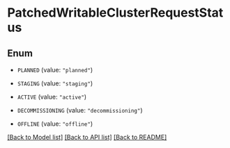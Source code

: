 # PatchedWritableClusterRequestStatus

## Enum


* `PLANNED` (value: `"planned"`)

* `STAGING` (value: `"staging"`)

* `ACTIVE` (value: `"active"`)

* `DECOMMISSIONING` (value: `"decommissioning"`)

* `OFFLINE` (value: `"offline"`)


[[Back to Model list]](../README.md#documentation-for-models) [[Back to API list]](../README.md#documentation-for-api-endpoints) [[Back to README]](../README.md)


